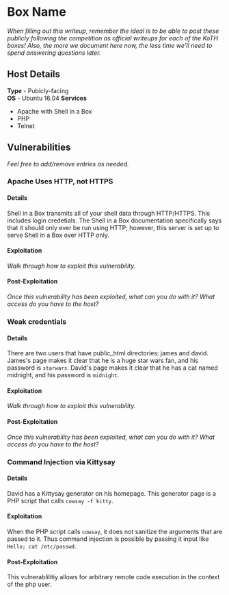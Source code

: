 # Box Name
_When filling out this writeup, remember the ideal is to be able to post these
publicly following the competition as official writeups for each of the KoTH
boxes!  Also, the more we document here now, the less time we'll need to spend
answering questions later._

## Host Details
**Type** - Pubicly-facing  
**OS** - Ubuntu 16.04
**Services**
- Apache with Shell in a Box
- PHP
- Telnet

## Vulnerabilities
_Feel free to add/remove entries as needed._

### Apache Uses HTTP, not HTTPS
#### Details
Shell in a Box transmits all of your shell data through HTTP/HTTPS. This
includes login credetials. The Shell in a Box documentation specifically says
that it should only ever be run using HTTP; however, this server is set up to
serve Shell in a Box over HTTP only.

#### Exploitation
_Walk through how to exploit this vulnerability._

#### Post-Exploitation
_Once this vulnerability has been exploited, what can you do with it?  What
access do you have to the host?_

### Weak credentials
#### Details
There are two users that have public_html directories: james and david. James's
page makes it clear that he is a huge star wars fan, and his password is
`starwars`. David's page makes it clear that he has a cat named midnight, and
his password is `midnight`.

#### Exploitation
_Walk through how to exploit this vulnerability._

#### Post-Exploitation
_Once this vulnerability has been exploited, what can you do with it?  What
access do you have to the host?_

### Command Injection via Kittysay
#### Details
David has a Kittysay generator on his homepage. This generator page is a PHP
script that calls `cowsay -f kitty`.

#### Exploitation
When the PHP script calls `cowsay`, it does not sanitize the arguments that are
passed to it. Thus command injection is possible by passing it input like
`Hello; cat /etc/passwd`.

#### Post-Exploitation
This vulnerablilitiy allows for arbitrary remote code execution in the context
of the php user.

